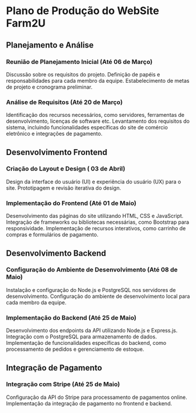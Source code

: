 # Plano de Produção do WebSite Farm2U

## Planejamento e Análise

### Reunião de Planejamento Inicial (Até 06 de Março)

Discussão sobre os requisitos do projeto.
Definição de papéis e responsabilidades para cada membro da equipe.
Estabelecimento de metas de projeto e cronograma preliminar.

### Análise de Requisitos (Até 20 de Março)

Identificação dos recursos necessários, como servidores, ferramentas de desenvolvimento, licenças de software etc.
Levantamento dos requisitos do sistema, incluindo funcionalidades específicas do site de comércio eletrônico e integrações de pagamento.

## Desenvolvimento Frontend

### Criação do Layout e Design ( 03 de Abril)

Design da interface do usuário (UI) e experiência do usuário (UX) para o site.
Prototipagem e revisão iterativa do design.

### Implementação do Frontend (Até 01 de Maio)

Desenvolvimento das páginas do site utilizando HTML, CSS e JavaScript.
Integração de frameworks ou bibliotecas necessárias, como Bootstrap para responsividade.
Implementação de recursos interativos, como carrinho de compras e formulários de pagamento.

## Desenvolvimento Backend

### Configuração do Ambiente de Desenvolvimento (Até 08 de Maio)

Instalação e configuração do Node.js e PostgreSQL nos servidores de desenvolvimento.
Configuração do ambiente de desenvolvimento local para cada membro da equipe.

### Implementação do Backend (Até 25 de Maio)

Desenvolvimento dos endpoints da API utilizando Node.js e Express.js.
Integração com o PostgreSQL para armazenamento de dados.
Implementação de funcionalidades específicas do backend, como processamento de pedidos e gerenciamento de estoque.

## Integração de Pagamento

### Integração com Stripe (Até 25 de Maio)

Configuração da API do Stripe para processamento de pagamentos online.
Implementação da integração de pagamento no frontend e backend.
